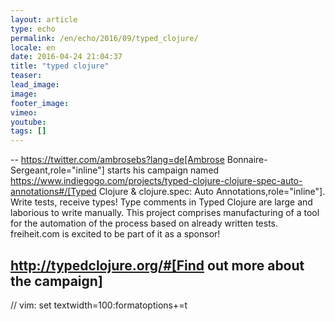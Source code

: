 ```yaml
---
layout: article
type: echo
permalink: /en/echo/2016/09/typed_clojure/
locale: en
date: 2016-04-24 21:04:37
title: "typed clojure"
teaser: 
lead_image:
image:
footer_image:
vimeo: 
youtube:
tags: []
---
```


--
https://twitter.com/ambrosebs?lang=de[Ambrose Bonnaire-Sergeant,role="inline"] starts his campaign named https://www.indiegogo.com/projects/typed-clojure-clojure-spec-auto-annotations#/[Typed Clojure & clojure.spec: Auto Annotations,role="inline"]. Write tests, receive types! Type comments in Typed Clojure are large and laborious to write manually.  This project comprises manufacturing of a tool for the automation of the process based on already written tests. freiheit.com is excited to be part of it as a sponsor!  

http://typedclojure.org/#[Find out more about the campaign]
--

// vim: set textwidth=100:formatoptions+=t
